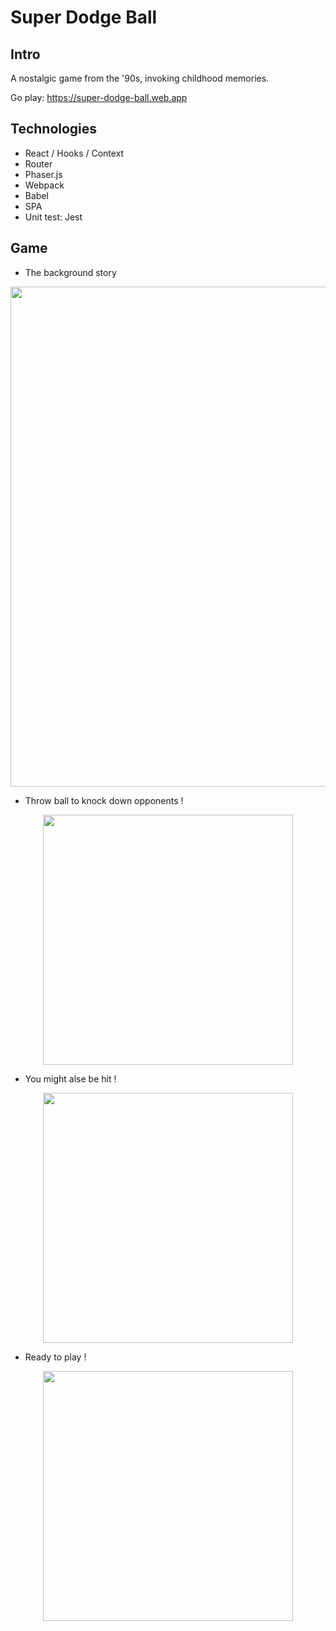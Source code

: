 # Super Dodge Ball

## Intro
A nostalgic game from the '90s, invoking childhood memories.

Go play: https://super-dodge-ball.web.app

 
## Technologies
- React / Hooks / Context
- Router
- Phaser.js
- Webpack
- Babel
- SPA
- Unit test: Jest



##  Game
- The background story 
<p align="center">
 <img src="https://i.imgur.com/poPvOSY.png" width="800">
</p>

- Throw ball to knock down opponents !
 
<p align="center">
 <img src="https://media.giphy.com/media/XbCi0uxGdoSYOIwx5S/giphy.gif" width="400">
</p>

- You might alse be hit !

<p align="center">
 <img src="https://media.giphy.com/media/KZAgqdEP2KjVJhNGfm/giphy.gif" width="400">
</p>

- Ready to play ! 

<p align="center">
 <img src="https://i.imgur.com/cjn64R0.png" width="400">
</p>



